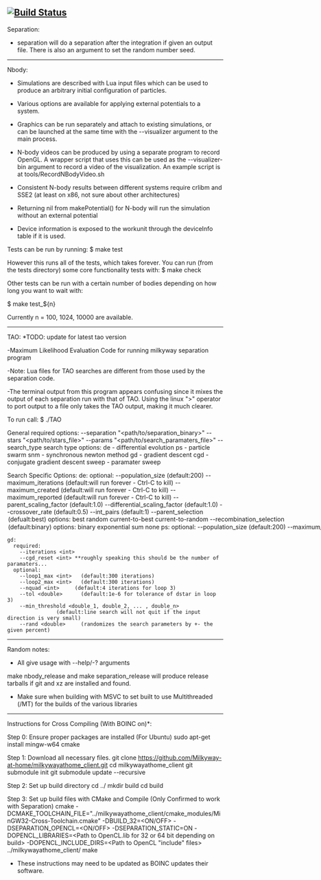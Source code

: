 [![Build Status](https://travis-ci.org/Milkyway-at-home/milkywayathome_client.svg?branch=master)](https://travis-ci.org/Milkyway-at-home/milkywayathome_client)
--------------------------------------------------------------------------------
Separation:

  - separation will do a separation after the integration if given an
    output file. There is also an argument to set the random number seed.

--------------------------------------------------------------------------------
Nbody:

  - Simulations are described with Lua input files which can be used
  to produce an arbitrary initial configuration of particles.

  - Various options are available for applying external potentials
  to a system.

  - Graphics can be run separately and attach to existing simulations,
  or can be launched at the same time with the --visualizer argument
  to the main process.

  - N-body videos can be produced by using a separate program to
  record OpenGL. A wrapper script that uses this can be used as
  the --visualizer-bin argument to record a video of the
  visualization. An example script is at tools/RecordNBodyVideo.sh



  - Consistent N-body results between different systems require crlibm
  and SSE2 (at least on x86, not sure about other architectures)

  - Returning nil from makePotential() for N-body will run the
    simulation without an external potential

  - Device information is exposed to the workunit through the
    deviceInfo table if it is used.

Tests can be run by running:
  $ make test

  However this runs all of the tests, which takes forever. You can run
  (from the tests directory) some core functionality tests with:
  $ make check

  Other tests  can be run with a certain number of bodies depending on
  how long you want to wait with:

  $ make test_${n}

  Currently n = 100, 1024, 10000 are available.

--------------------------------------------------------------------------------

TAO:    *TODO: update for latest tao version

-Maximum Likelihood Evaluation Code for running milkyway separation program

-Note: Lua files for TAO searches are different from those used by the separation code.

-The terminal output from this program appears confusing since it mixes the output of each separation run with that of TAO.  Using the linux ">" operator to port output to a file only takes the TAO output, making it much clearer.

To run call:
  $ ./TAO <options>

  General required options:
    --separation "<path/to/separation_binary>"
    --stars "<path/to/stars_file>"
    --params "<path/to/search_paramaters_file>"
    --search_type <options>
      search type options:
        de    - differential evolution
        ps    - particle swarm
        snm   - synchronous newton method
        gd    - gradient descent
        cgd   - conjugate gradient descent
        sweep - paramater sweep

  Search Specific Options:
    de:
      optional:
        --population_size <int>         (default:200)
        --maximum_iterations <int>        (default:will run forever - Ctrl-C to kill)
        --maximum_created <int>         (default:will run forever - Ctrl-C to kill)
        --maximum_reported <int>        (default:will run forever - Ctrl-C to kill)
        --parent_scaling_factor <float>     (default:1.0)
        --differential_scaling_factor <float> (default:1.0)
        --crossover_rate <float>        (default:0.5)
        --int_pairs <int>           (default:1)
        --parent_selection <option>       (defualt:best)
          options:
            best
            random
            current-to-best
            current-to-random
        --recombination_selection <option>    (default:binary)
          options:
            binary
            exponential
            sum
            none
    ps:
      optional:
        --population_size <int>       (default:200)
        --maximum_iterations <int>      (default:will run forever - Ctrl-C to kill)
        --maximum_created <int>       (default:will run forever - Ctrl-C to kill)
        --maximum_reported <int>      (default:will run forever - Ctrl-C to kill)
        --inertia <float>         (default:0.75)
        --global_best_weight <float>    (default:1.5)
        --local_best_weight <float>     (default:1.5)
        --initial_velocity_scale <float>  (default:0.25)
    snm:
      required:
        --iterations <int>
      optional:
        --rand <double>     (randomizes the search parameters by +- the given percent)
    gd:
      required:
        --iterations <int>
      optional:
        --loop1_max <int>   (default:300 iterations)
        --loop2_max <int>   (default:300 iterations)
        --nquad <int>     (default:4 iterations for loop 3)
        --tol <double>      (default:1e-6 for tolerance of dstar in loop 3)
        --min_threshold <double_1, double_2, ... , double_n>
                    (default:line search will not quit if the input direction is very small)
        --rand <double>     (randomizes the search parameters by +- the given percent)

    gd:
      required:
        --iterations <int>
        --cgd_reset <int> **roughly speaking this should be the number of paramaters...
      optional:
        --loop1_max <int>   (default:300 iterations)
        --loop2_max <int>   (default:300 iterations)
        --nquad <int>     (default:4 iterations for loop 3)
        --tol <double>      (default:1e-6 for tolerance of dstar in loop 3)
        --min_threshold <double_1, double_2, ... , double_n>
                    (default:line search will not quit if the input direction is very small)
        --rand <double>     (randomizes the search parameters by +- the given percent)

---------------------------------------------------------------------------------------------------

Random notes:

 - All give usage with --help/-? arguments

make nbody_release and make separation_release will produce release
tarballs if git and xz are installed and found.

- Make sure when building with MSVC to set built to use Multithreaded
  (/MT) for the builds of the various libraries

---------------------------------------------------------------------------------------------------

Instructions for Cross Compiling (With BOINC on)*:

Step 0:  Ensure proper packages are installed
(For Ubuntu)
sudo apt-get install mingw-w64 cmake 


Step 1:  Download all necessary files.
git clone https://github.com/Milkyway-at-home/milkywayathome_client.git
cd milkywayathome_client
git submodule init
git submodule update --recursive

Step 2:  Set up build directory
cd ../
mkdir build
cd build

Step 3:  Set up build files with CMake and Compile
(Only Confirmed to work with Separation)
cmake -DCMAKE_TOOLCHAIN_FILE="../milkywayathome_client/cmake_modules/MinGW32-Cross-Toolchain.cmake" -DBUILD_32=<ON/OFF> -DSEPARATION_OPENCL=<ON/OFF> -DSEPARATION_STATIC=ON -DOPENCL_LIBRARIES=<Path to OpenCL.lib for 32 or 64 bit depending on build> -DOPENCL_INCLUDE_DIRS=<Path to OpenCL "include" files> ../milkywayathome_client/
make

* These instructions may need to be updated as BOINC updates their software.
